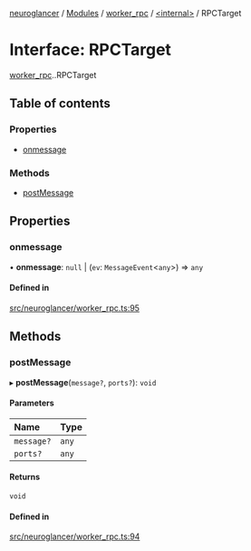 [neuroglancer](../README.md) / [Modules](../modules.md) / [worker\_rpc](../modules/worker_rpc.md) / [<internal\>](../modules/worker_rpc._internal_.md) / RPCTarget

# Interface: RPCTarget

[worker_rpc](../modules/worker_rpc.md).[<internal>](../modules/worker_rpc._internal_.md).RPCTarget

## Table of contents

### Properties

- [onmessage](worker_rpc._internal_.RPCTarget.md#onmessage)

### Methods

- [postMessage](worker_rpc._internal_.RPCTarget.md#postmessage)

## Properties

### onmessage

• **onmessage**: ``null`` \| (`ev`: `MessageEvent`<`any`\>) => `any`

#### Defined in

[src/neuroglancer/worker_rpc.ts:95](https://github.com/ActiveBrainAtlas2/neuroglancer/blob/540617bc/src/neuroglancer/worker_rpc.ts#L95)

## Methods

### postMessage

▸ **postMessage**(`message?`, `ports?`): `void`

#### Parameters

| Name | Type |
| :------ | :------ |
| `message?` | `any` |
| `ports?` | `any` |

#### Returns

`void`

#### Defined in

[src/neuroglancer/worker_rpc.ts:94](https://github.com/ActiveBrainAtlas2/neuroglancer/blob/540617bc/src/neuroglancer/worker_rpc.ts#L94)
